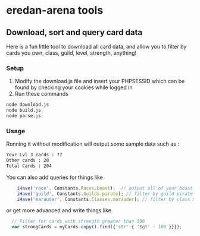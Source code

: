 # eredan-arena tools

## Download, sort and query card data

Here is a fun little tool to download all card data, and allow you to filter by cards you own, class, guild, level, strength, anything!

### Setup
1. Modify the download.js file and insert your PHPSESSID which can be found by checking your cookies while logged in
2. Run these commands
```sh
node download.js
node build.js
node parse.js
```

### Usage
Running it without modification will output some sample data such as : 
```sh
Your Lvl 3 cards : 77
Other cards : 28
Total Cards : 204
```

You can also add queries for things like
```js
    iHave('race', Constants.Races.beast);  // output all of your beast cards
    iHave('guild', Constants.Guilds.pirate); // filter by guild pirate cards
    iHave('marauder', Constants.Classes.marauder); // filter by class marauder
```

or get more advanced and write things like
```js
  // Filter for cards with strength greater than 100
  var strongCards = myCards.copy().find({'str':{ '$gt' : 100 }}});
```
